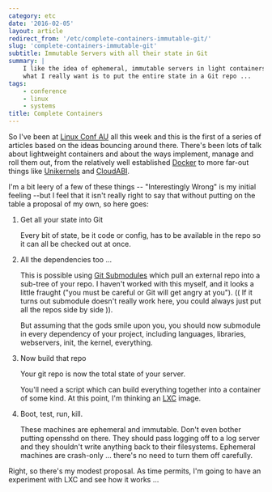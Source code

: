 ```yaml
---
category: etc
date: '2016-02-05'
layout: article
redirect_from: '/etc/complete-containers-immutable-git/'
slug: 'complete-containers-immutable-git'
subtitle: Immutable Servers with all their state in Git
summary: |
    I like the idea of ephemeral, immutable servers in light containers but
    what I really want is to put the entire state in a Git repo ...
tags:
    - conference
    - linux
    - systems
title: Complete Containers
---
```


So I've been at [Linux Conf AU](https://linux.conf.au/) all this week
and this is the first of a series of articles based on the ideas
bouncing around there. There's been lots of talk about lightweight
containers and about the ways implement, manage and roll them out, from
the relatively well established [Docker](https://www.docker.com/) to
more far-out things like [Unikernels](http://unikernel.org/) and
[CloudABI](https://nuxi.nl/).

I'm a bit leery of a few of these things -- "Interestingly Wrong" is my
initial feeling --but I feel that it isn't really right to say that
without putting on the table a proposal of my own, so here goes:

1.  Get all your state into Git

    Every bit of state, be it code or config, has to be available in the
    repo so it can all be checked out at once.

2.  All the dependencies too ...

    This is possible using [Git
    Submodules](https://git-scm.com/book/en/v2/Git-Tools-Submodules)
    which pull an external repo into a sub-tree of your repo. I haven't
    worked with this myself, and it looks a little fraught ("you must be
    careful or Git will get angry at you"). (( If it turns out submodule
    doesn't really work here, you could always just put all the repos
    side by side )).

    But assuming that the gods smile upon you, you should now submodule
    in every dependency of your project, including languages, libraries,
    webservers, init, the kernel, everything.

3.  Now build that repo

    Your git repo is now the total state of your server.

    You'll need a script which can build everything together into a
    container of some kind. At this point, I'm thinking an
    [LXC](https://linuxcontainers.org/) image.

4.  Boot, test, run, kill.

    These machines are ephemeral and immutable. Don't even bother
    putting opensshd on there. They should pass logging off to a log
    server and they shouldn't write anything back to their filesystems.
    Ephemeral machines are crash-only ... there's no need to turn them
    off carefully.

Right, so there's my modest proposal. As time permits, I'm going to have
an experiment with LXC and see how it works ...
